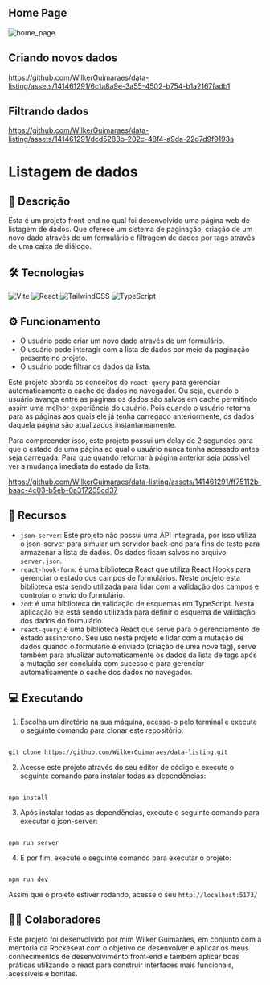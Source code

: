 ## Home Page

![home_page](https://imgur.com/6jG8u4U.png)

## Criando novos dados

https://github.com/WilkerGuimaraes/data-listing/assets/141461291/6c1a8a9e-3a55-4502-b754-b1a2167fadb1

## Filtrando dados

https://github.com/WilkerGuimaraes/data-listing/assets/141461291/dcd5283b-202c-48f4-a9da-22d7d9f9193a

# Listagem de dados

## 📃 Descrição

Esta é um projeto front-end no qual foi desenvolvido uma página web de listagem de dados. Que oferece um sistema de paginação, criação de um novo dado através de um formulário e filtragem de dados por tags através de uma caixa de diálogo.

## 🛠 Tecnologias

![Vite](https://img.shields.io/badge/vite-%23646CFF.svg?style=for-the-badge&logo=vite&logoColor=white) ![React](https://img.shields.io/badge/react-%2320232a.svg?style=for-the-badge&logo=react&logoColor=%2361DAFB) ![TailwindCSS](https://img.shields.io/badge/tailwindcss-%2338B2AC.svg?style=for-the-badge&logo=tailwind-css&logoColor=white) ![TypeScript](https://img.shields.io/badge/typescript-%23007ACC.svg?style=for-the-badge&logo=typescript&logoColor=white)

## ⚙ Funcionamento

- O usuário pode criar um novo dado através de um formulário.
- O usuário pode interagir com a lista de dados por meio da paginação presente no projeto.
- O usuário pode filtrar os dados da lista.

Este projeto aborda os conceitos do `react-query` para gerenciar automaticamente o cache de dados no navegador. Ou seja, quando o usuário avança entre as páginas os dados são salvos em cache permitindo assim uma melhor experiência do usuário. Pois quando o usuário retorna para as páginas aos quais ele já tenha carregado anteriormente, os dados daquela página são atualizados instantaneamente.

Para compreender isso, este projeto possui um delay de 2 segundos para que o estado de uma página ao qual o usuário nunca tenha acessado antes seja carregada. Para que quando retornar à página anterior seja possível ver a mudança imediata do estado da lista.

https://github.com/WilkerGuimaraes/data-listing/assets/141461291/ff75112b-baac-4c03-b5eb-0a317235cd37

## 🧰 Recursos

- `json-server`: Este projeto não possui uma API integrada, por isso utiliza o json-server para simular um servidor back-end para fins de teste para armazenar a lista de dados. Os dados ficam salvos no arquivo `server.json`.
- `react-hook-form`: é uma biblioteca React que utiliza React Hooks para gerenciar o estado dos campos de formulários. Neste projeto esta biblioteca esta sendo utilizada para lidar com a validação dos campos e controlar o envio do formulário.
- `zod`: é uma biblioteca de validação de esquemas em TypeScript. Nesta aplicação ela está sendo utilizada para definir o esquema de validação dos dados do formulário.
- `react-query`: é uma biblioteca React que serve para o gerenciamento de estado assíncrono. Seu uso neste projeto é lidar com a mutação de dados quando o formulário é enviado (criação de uma nova tag), serve também para atualizar automaticamente os dados da lista de tags após a mutação ser concluída com sucesso e para gerenciar automaticamente o cache dos dados no navegador.

## 💻 Executando

1. Escolha um diretório na sua máquina, acesse-o pelo terminal e execute o seguinte comando para clonar este repositório:

```

git clone https://github.com/WilkerGuimaraes/data-listing.git

```

2. Acesse este projeto através do seu editor de código e execute o seguinte comando para instalar todas as dependências:

```

npm install

```

3. Após instalar todas as dependências, execute o seguinte comando para executar o json-server:

```

npm run server

```

4. E por fim, execute o seguinte comando para executar o projeto:

```

npm run dev

```

Assim que o projeto estiver rodando, acesse o seu `http://localhost:5173/`

## 🙋‍♂️ Colaboradores

Este projeto foi desenvolvido por mim Wilker Guimarães, em conjunto com a mentoria da Rockeseat com o objetivo de desenvolver e aplicar os meus conhecimentos de desenvolvimento front-end e também aplicar boas práticas utilizando o react para construir interfaces mais funcionais, acessíveis e bonitas.
